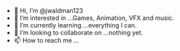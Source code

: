 - 👋 Hi, I’m @jwaldman123
- 👀 I’m interested in ...Games, Animation, VFX and music.
- 🌱 I’m currently learning ...everything I can.
- 💞️ I’m looking to collaborate on ...nothing yet.
- 📫 How to reach me ...

<!---
jwaldman123/jwaldman123 is a ✨ special ✨ repository because its `README.md` (this file) appears on your GitHub profile.
You can click the Preview link to take a look at your changes.
--->
